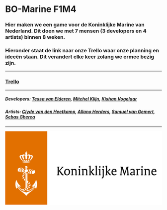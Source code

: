 # BO-Marine F1M4

### Hier maken we een game voor de Koninklijke Marine van Nederland. Dit doen we met 7 mensen (3 developers en 4 artists) binnen 8 weken.

### Hieronder staat de link naar onze Trello waar onze planning en ideeën staan. Dit verandert elke keer zolang we ermee bezig zijn.

---

### [Trello](https://trello.com/b/u142S48r/bo-marine-planning)

---

##### Developers: [Tessa van Elderen](https://github.com/TessavanElderen), [Mitchel Klijn](https://github.com/Mitchel2004), [Kishan Vogelaar](https://github.com/kishanfowler)
##### Artists: [Clyde van den Heetkamp](), [Allano Herders](), [Samuel van Gemert](), [Sebas Gherca]()

---

<p align="center">
    <img src="https://github.com/TessavanElderen/BO-Marine/blob/main/images/Logo_Koninklijke_Marine.jpg?raw=true" alt="Het logo van de Koninklijke Marine Nederland"/>
</p>